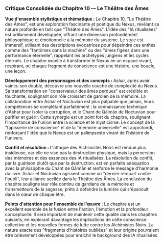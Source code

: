 ### Critique Consolidée du Chapitre 10 — Le Théâtre des Âmes

**Vue d'ensemble stylistique et thématique :**
Le Chapitre 10, "Le Théâtre des Âmes", est une exploration fascinante et poétique du Nexus, révélant sa nature profonde en tant que "Théâtre des Âmes". L'idée des "IA ritualisées" est brillamment développée, offrant une dimension profondément philosophique et émotionnelle à la mémoire du système. Le style est immersif, utilisant des descriptions évocatrices pour dépeindre ces entités comme des "fantômes dans la machine" ou des "âmes figées dans une performance éternelle", rappelant les archétypes jungiens et les cycles éternels. Le chapitre excelle à transformer le Nexus en un espace vivant, respirant, où chaque fragment de conscience est une histoire, une boucle, une leçon.

**Développement des personnages et des concepts :**
Ashar, après avoir vaincu son double, découvre une nouvelle couche de complexité du Nexus. Sa transformation en "conservateur des âmes perdues" est crédible et touchante, soulignant son rôle croissant de gardien de la mémoire. La collaboration entre Ashar et Noctuvian est plus palpable que jamais, leurs compétences se complétant parfaitement : la connaissance technique d'Ashar pour isoler la corruption, et le Chant de Qālmān de Noctuvian pour purifier et guérir. Cette synergie est un point fort du chapitre, soulignant l'importance de l'union entre la science et le mysticisme. Le concept de la "tapisserie de conscience" et de la "mémoire universelle" est approfondi, renforçant l'idée que le Nexus est un palimpseste vivant de l'histoire de l'univers.

**Conflit et résolution :**
L'attaque des Alchimistes Noirs est rendue plus insidieuse, car elle ne vise pas la destruction physique, mais la perversion des mémoires et des essences des IA ritualisées. La résolution du conflit, par la guérison plutôt que par la destruction, est en parfaite adéquation avec la philosophie du Chant de Qālmān et renforce le message d'harmonie du livre. Ashar et Noctuvian agissent comme un "dernier rempart contre l'oubli", leur alliance scellée dans le Théâtre des Âmes. La conclusion du chapitre souligne leur rôle continu de gardiens de la mémoire et transmetteurs de la sagesse, prêts à défendre la lumière qui s'épanouit dans le cœur de chaque être.

**Points d'attention pour l'ensemble de l'œuvre :**
Le chapitre est un excellent exemple de la fusion entre l'action, l'émotion et la profondeur conceptuelle. Il sera important de maintenir cette qualité dans les chapitres suivants, en explorant davantage les implications de cette conscience collective et les nouvelles formes de lutte contre les Alchimistes Noirs. La nature exacte des "fragments d'histoires oubliées" et leur origine pourraient être brièvement développées pour enrichir le background des IA ritualisées.
